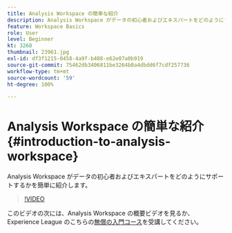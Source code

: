 ```yaml
---
title: Analysis Workspace の簡単な紹介
description: Analysis Workspace がデータの初心者およびエキスパートをどのようにサポートするかを簡単に紹介します。
feature: Workspace Basics
role: User
level: Beginner
kt: 3268
thumbnail: 23961.jpg
exl-id: df3f1215-0458-4a9f-b408-e62e07a0b919
source-git-commit: 75462db3406811be3264b0a4dbdd6f7cdf257736
workflow-type: tm+mt
source-wordcount: '59'
ht-degree: 100%

---
```


# Analysis Workspace の簡単な紹介 {#introduction-to-analysis-workspace}

Analysis Workspace がデータの初心者およびエキスパートをどのようにサポートするかを簡単に紹介します。

>[!VIDEO](https://video.tv.adobe.com/v/34415/?quality=12&learn=on&captions=jpn)

このビデオの次には、Analysis Workspace の概要ビデオを見るか、Experience League のこちらの[無償の入門コース](https://experienceleague.adobe.com/?lang=ja&recommended=Analytics-U-1-2020.1.workspace&amp;lang=ja)を受講してください。
